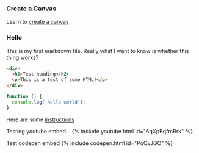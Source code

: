 ### Create a Canvas

Learn to [create a canvas](./canvas/creating_a_canvas.md)

### Hello

This is my first markdown file.
Really what I want to know is whether this thing works?

```html
<div>
  <h2>Test heading</h2>
  <p>This is a test of some HTML!</p>
</div>
```

```javascript
function () {
  console.log('hello world');
}
```

Here are some [instructions](./firstPage.md)

Testing youtube embed...
{% include youtube.html id="6qXpBqfmBrk" %}

Test codepen embed
{% include codepen.html id="PoOvJGO" %}
